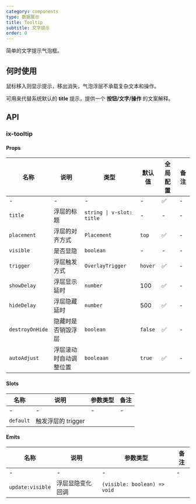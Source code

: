 ```yaml
---
category: components
type: 数据展示
title: Tooltip
subtitle: 文字提示
order: 0
---
```


简单的文字提示气泡框。

## 何时使用

鼠标移入则显示提示，移出消失，气泡浮层不承载复杂文本和操作。

可用来代替系统默认的 **title** 提示，提供一个 **按钮/文字/操作** 的文案解释。

## API

### ix-tooltip

#### Props

| 名称 | 说明 | 类型  | 默认值 | 全局配置 | 备注 |
| --- | --- | --- | --- | --- | --- |
| - | - | - | - | ✅ | - |
| `title` | 浮层的标题 | `string \| v-slot: title` | - | - | - |
| `placement` | 浮层的对齐方式 | `Placement` | `top` | ✅ | - |
| `visible` | 是否显隐 | `boolean` | - | - | - |
| `trigger` | 浮层触发方式 | `OverlayTrigger` | `hover` | ✅ | - |
| `showDelay` | 浮层显示延时 | `number` | 100 | ✅ | - |
| `hideDelay` | 浮层隐藏延时 | `number` | 500 | ✅ | - |
| `destroyOnHide` | 隐藏时是否销毁浮层 | `boolean` | `false` | ✅ | - |
| `autoAdjust` | 浮层滚动时自动调整位置 | `booleaan` | `true` | ✅ | - |

#### Slots

| 名称 | 说明 | 参数类型 | 备注 |
| --- | --- | --- | --- |
| - | - | - | - |
| `default` | 触发浮层的 trigger |

#### Emits

| 名称 | 说明 | 参数类型 | 备注 |
| --- | --- | --- | --- |
| - | - | - | - |
| `update:visible` | 浮层显隐变化回调 | `(visible: boolean) => void` |
